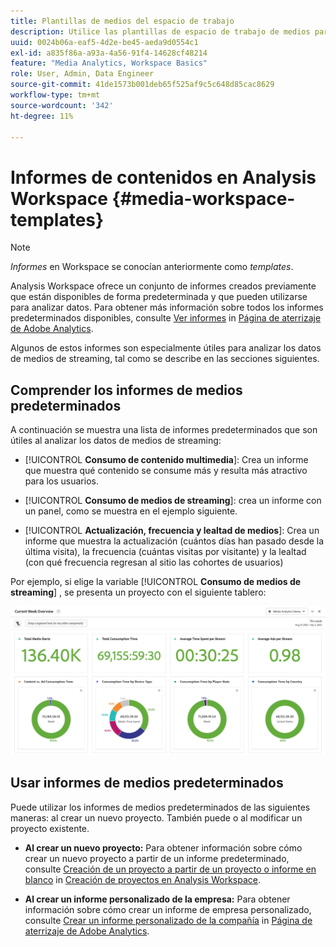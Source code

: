 ```yaml
---
title: Plantillas de medios del espacio de trabajo
description: Utilice las plantillas de espacio de trabajo de medios para analizar los datos de seguimiento. Elija plantillas estándar para medios de adquisición o de transmisión, o cree sus propias plantillas personalizadas.
uuid: 0024b06a-eaf5-4d2e-be45-aeda9d0554c1
exl-id: a835f86a-a93a-4a56-91f4-14628cf48214
feature: "Media Analytics, Workspace Basics"
role: User, Admin, Data Engineer
source-git-commit: 41de1573b001deb65f525af9c5c648d85cac8629
workflow-type: tm+mt
source-wordcount: '342'
ht-degree: 11%

---
```


# Informes de contenidos en Analysis Workspace {#media-workspace-templates}

>[!NOTE]
>
>*Informes* en Workspace se conocían anteriormente como *templates*.

Analysis Workspace ofrece un conjunto de informes creados previamente que están disponibles de forma predeterminada y que pueden utilizarse para analizar datos. Para obtener más información sobre todos los informes predeterminados disponibles, consulte [Ver informes](https://experienceleague.adobe.com/docs/analytics/analyze/landing.html?lang=en#menus) in [Página de aterrizaje de Adobe Analytics](https://experienceleague.adobe.com/docs/analytics/analyze/landing.html?lang=es).

Algunos de estos informes son especialmente útiles para analizar los datos de medios de streaming, tal como se describe en las secciones siguientes.

## Comprender los informes de medios predeterminados

A continuación se muestra una lista de informes predeterminados que son útiles al analizar los datos de medios de streaming:

* [!UICONTROL **Consumo de contenido multimedia**]: Crea un informe que muestra qué contenido se consume más y resulta más atractivo para los usuarios.

* [!UICONTROL **Consumo de medios de streaming**]: crea un informe con un panel, como se muestra en el ejemplo siguiente.

* [!UICONTROL **Actualización, frecuencia y lealtad de medios**]: Crea un informe que muestra la actualización (cuántos días han pasado desde la última visita), la frecuencia (cuántas visitas por visitante) y la lealtad (con qué frecuencia regresan al sitio las cohortes de usuarios)

Por ejemplo, si elige la variable  [!UICONTROL **Consumo de medios de streaming**] , se presenta un proyecto con el siguiente tablero:

![](/help/reporting/assets/aa-workspace.png)

## Usar informes de medios predeterminados

Puede utilizar los informes de medios predeterminados de las siguientes maneras: al crear un nuevo proyecto. También puede o al modificar un proyecto existente.

* **Al crear un nuevo proyecto:** Para obtener información sobre cómo crear un nuevo proyecto a partir de un informe predeterminado, consulte [Creación de un proyecto a partir de un proyecto o informe en blanco](https://experienceleague.adobe.com/docs/analytics/analyze/analysis-workspace/build-workspace-project/create-projects.html?lang=en#create-a-project-from-a-blank-project-or-a-report) in [Creación de proyectos en Analysis Workspace](https://experienceleague.adobe.com/docs/analytics/analyze/analysis-workspace/build-workspace-project/create-projects.html?lang=en#create-a-project-from-a-blank-project-or-a-report).

* **Al crear un informe personalizado de la empresa:** Para obtener información sobre cómo crear un informe de empresa personalizado, consulte [Crear un informe personalizado de la compañía](https://experienceleague.adobe.com/docs/analytics/analyze/landing.html?lang=en#company-report) in [Página de aterrizaje de Adobe Analytics](https://experienceleague.adobe.com/docs/analytics/analyze/landing.html?lang=es).
